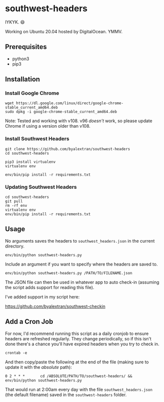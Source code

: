 # southwest-headers
IYKYK. 😄

Working on Ubuntu 20.04 hosted by DigitalOcean. YMMV.

## Prerequisites

* python3
* pip3

## Installation

### Install Google Chrome

    wget https://dl.google.com/linux/direct/google-chrome-stable_current_amd64.deb
    sudo dpkg -i google-chrome-stable_current_amd64.deb

Note: Tested and working with v108. v96 _doesn't_ work, so please update Chrome if using a version older than v108.

### Install Southwest Headers

    git clone https://github.com/byalextran/southwest-headers
    cd southwest-headers

    pip3 install virtualenv
    virtualenv env

    env/bin/pip install -r requirements.txt

### Updating Southwest Headers    
    cd southwest-headers
    git pull
    rm -rf env
    virtualenv env
    env/bin/pip install -r requirements.txt

## Usage

No arguments saves the headers to `southwest_headers.json` in the current directory.

    env/bin/python southwest-headers.py

Include an argument if you want to specify where the headers are saved to.

    env/bin/python southwest-headers.py /PATH/TO/FILENAME.json

The JSON file can then be used in whatever app to auto check-in (assuming the script adds support for reading this file).

I've added support in my script here:

https://github.com/byalextran/southwest-checkin

## Add a Cron Job

For now, I'd recommend running this script as a daily cronjob to ensure headers are refreshed regularly. They change periodically, so if this isn't done there's a chance you'll have expired headers when you try to check in.

    crontab -e

And then copy/paste the following at the end of the file (making sure to update it with the *absolute* path):

    0 2 * * *       cd /ABSOLUTE/PATH/TO/southwest-headers/ && env/bin/python southwest-headers.py

That would run at 2:00am every day with the file `southwest_headers.json` (the default filename) saved in the `southwest-headers` folder.
